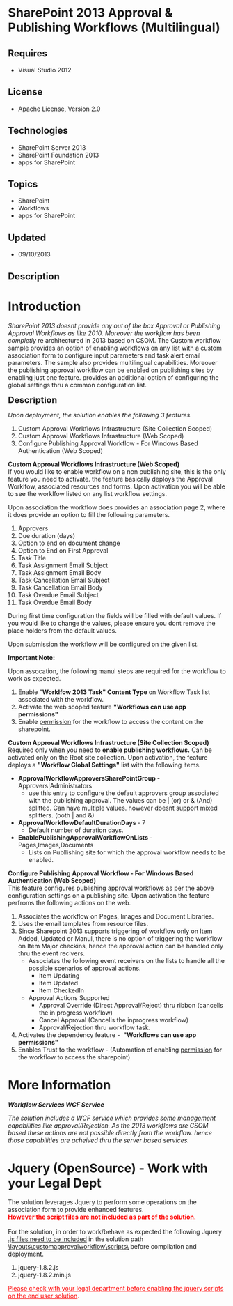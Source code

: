 # SharePoint 2013 Approval & Publishing Workflows (Multilingual)
## Requires
- Visual Studio 2012
## License
- Apache License, Version 2.0
## Technologies
- SharePoint Server 2013
- SharePoint Foundation 2013
- apps for SharePoint
## Topics
- SharePoint
- Workflows
- apps for SharePoint
## Updated
- 09/10/2013
## Description

<h1>Introduction</h1>
<p><em>SharePoint 2013 doesnt provide any out of the box Approval or Publishing Approval Workflows as like 2010. Moreover the workflow has been completly</em> re architectured in 2013 based on CSOM.
<span>The Custom workflow sample provides an option of enabling workflows on any list with a custom association form to configure input parameters and task alert email parameters. The sample also&nbsp;provides&nbsp;multilingual capabilities. Moreover the publishing
 approval workflow can be enabled on publishing sites by enabling just one feature. provides an additional option of configuring the global settings thru a common configuration list.</span></p>
<p><span style="font-size:20px; font-weight:bold">Description</span></p>
<p><em>Upon deployment, the solution&nbsp;enables the following&nbsp;3 features.</em></p>
<ol>
<li>Custom Approval Workflows Infrastructure (Site Collection Scoped) &nbsp; </li><li>Custom Approval Workflows Infrastructure (Web Scoped) </li><li>Configure Publishing Approval Workflow - For Windows Based Authentication (Web Scoped)
</li></ol>
<p><strong>Custom Approval Workflows Infrastructure (Web Scoped) <br>
</strong>If you would like to enable workflow on a non publishing site, this is the only feature you need to activate. the feature basically deploys the Approval Worklfow, associated resources and forms. Upon activation you will be able to see the worklfow
 listed on any list workflow settings.</p>
<p>Upon association the workflow does provides an association page 2, where it does provide an option to fill the following parameters.</p>
<ol>
<li>Approvers </li><li>Due duration (days) </li><li>Option to end on document change </li><li>Option to End on First Approval </li><li>Task Title </li><li>Task Assignment Email Subject </li><li>Task Assignment Email Body </li><li>Task Cancellation Email Subject </li><li>Task Cancellation Email Body </li><li>Task Overdue Email Subject </li><li>Task Overdue Email Body </li></ol>
<p>During first time configuration the fields will be filled with default values. If you would like to change the values, please ensure you dont remove the place holders from the default values.</p>
<p>Upon submission the workflow will be configured on the given list.</p>
<p><strong>Important Note:</strong></p>
<p>Upon assocation, the following manul steps are required for the workflow to work as expected.</p>
<ol>
<li>Enable &quot;<strong>Worklfow 2013 Task&quot; Content Type </strong>on Workflow Task list associated with the workflow.
</li><li>Activate the web scoped feature <strong>&quot;Workflows can use app permissions&quot;</strong>
</li><li>Enable <a href="http://msdn.microsoft.com/en-us/library/jj822159.aspx/">permission</a> for the workflow to access the content on the sharepoint.
</li></ol>
<p><strong>Custom Approval Workflows Infrastructure (Site Collection Scoped)<br>
</strong>Required only when you need to <strong>enable publishing workflows.</strong> Can be activated only on the Root site collection. Upon activation, the feature deploys a
<strong>&quot;Workflow Global Settings&quot;</strong> list with the following items.</p>
<ul>
<li><strong>ApprovalWorkflowApproversSharePointGroup </strong>- Approvers|Administrators
<ul>
<li>use this entry to configure the default approvers group associated with the publishing approval. The values can be | (or) or &amp; (And) splitted. Can have multiple values. however doesnt support mixed splitters. (both | and &amp;)
</li></ul>
</li><li><strong>ApprovalWorkflowDefaultDurationDays </strong>- 7
<ul>
<li>Default number of duration days. </li></ul>
</li><li><strong>EnablePublishingApprovalWorkflowOnLists </strong>- Pages,Images,Documents
<ul>
<li>Lists on Publlishing site for which the approval workflow needs to be enabled.
</li></ul>
</li></ul>
<p><strong>Configure Publishing Approval Workflow - For Windows Based Authentication (Web Scoped)<br>
</strong>This feature configures publishing approval workflows as per the above configuration settings on a publishing site. Upon activation the feature perfroms the following actions on the web.</p>
<ol>
<li>Associates the workflow on Pages, Images and Document Libraries. </li><li>Uses the email templates from resource files. </li><li>Since Sharepoint 2013 supports triggering of workflow only on Item Added, Updated or Manul, there is no option of triggering the workflow on Item Major checkins, hence the approval action can be handled only thru the event recivers.
<ul>
<li>Associates the following event receivers on the lists to handle all the possible scenarios of approval actions.
<ul>
<li>Item Updating </li><li>Item Updated </li><li>Item CheckedIn </li></ul>
</li><li>Approval Actions Supported
<ul>
<li>Approval Override (Direct Approval/Reject) thru ribbon (cancells the in progress workflow)
</li><li>Cancel Approval (Cancells the inprogress workflow) </li><li>Approval/Rejection thru workflow task. </li></ul>
</li></ul>
</li><li>Activates the dependency feature - &nbsp;<strong>&quot;Workflows can use app permissions&quot;</strong>
</li><li>Enables Trust to the workflow - (Automation of enabling <a href="http://msdn.microsoft.com/en-us/library/jj822159.aspx/">
permission</a> for the workflow to access the sharepoint) </li></ol>
<h1>More Information</h1>
<p><strong><em>Workflow Services WCF Service</em></strong></p>
<p><em>The solution includes a WCF service which provides some management capabilities like&nbsp;approval/Rejection. As the 2013 workflows are CSOM based these actions are not possible directly from the workflow. hence those capabilities are acheived thru the
 server based services.</em></p>
<h1>Jquery (OpenSource) - Work with your Legal Dept</h1>
<p>The solution leverages Jquery to perform some operations on the association form to provide enhanced features.
<br>
<span style="color:#ff0000"><strong><span style="text-decoration:underline">However the script files are not included as part of the solution.</span></strong></span><br>
<br>
For the solution, in order to work/behave as expected the following Jquery <span style="text-decoration:underline">
.js files need to be included</span> in the solution path <span style="text-decoration:underline">
\layouts\customapprovalworkflow\scripts\</span> before compilation and deployment.</p>
<ol>
<li>jquery-1.8.2.js </li><li>jquery-1.8.2.min.js </li></ol>
<p><span style="color:#ff0000"><span style="text-decoration:underline">Please check with your legal department before enabling the jquery scripts on the end user solution</span>.</span></p>
